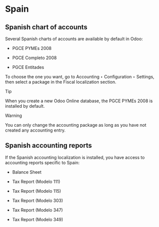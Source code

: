 # Spain

## Spanish chart of accounts

Several Spanish charts of accounts are available by default in Odoo:

  * PGCE PYMEs 2008

  * PGCE Completo 2008

  * PGCE Entitades

To choose the one you want, go to Accounting ‣ Configuration ‣ Settings, then
select a package in the Fiscal localization section.

Tip

When you create a new Odoo Online database, the PGCE PYMEs 2008 is installed
by default.

Warning

You can only change the accounting package as long as you have not created any
accounting entry.

## Spanish accounting reports

If the Spanish accounting localization is installed, you have access to
accounting reports specific to Spain:

  * Balance Sheet

  * Tax Report (Modelo 111)

  * Tax Report (Modelo 115)

  * Tax Report (Modelo 303)

  * Tax Report (Modelo 347)

  * Tax Report (Modelo 349)

